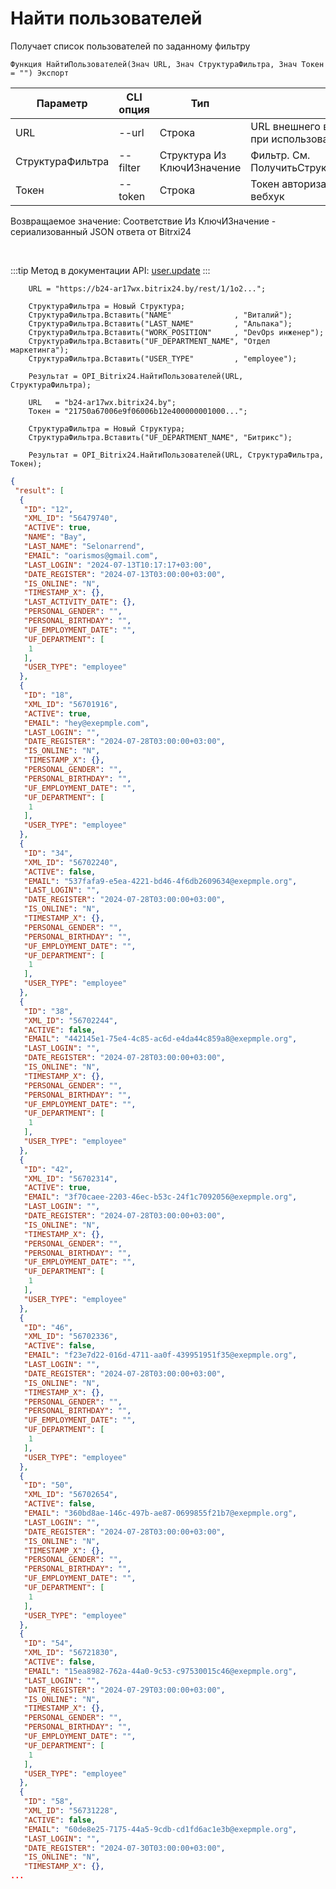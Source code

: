 ﻿---
sidebar_position: 6
---

# Найти пользователей
 Получает список пользователей по заданному фильтру



`Функция НайтиПользователей(Знач URL, Знач СтруктураФильтра, Знач Токен = "") Экспорт`

  | Параметр | CLI опция | Тип | Назначение |
  |-|-|-|-|
  | URL | --url | Строка | URL внешнего вебхука или адрес Bitrix24 при использовании токена |
  | СтруктураФильтра | --filter | Структура Из КлючИЗначение | Фильтр. См. ПолучитьСтруктуруФильтраПользователей |
  | Токен | --token | Строка | Токен авторизации, если используется не вебхук |

  
  Возвращаемое значение:   Соответствие Из КлючИЗначение - сериализованный JSON ответа от Bitrxi24

<br/>

:::tip
Метод в документации API: [user.update](https://dev.1c-bitrix.ru/rest_help/users/user_update.php)
:::
<br/>


```bsl title="Пример кода"
    URL = "https://b24-ar17wx.bitrix24.by/rest/1/1o2...";

    СтруктураФильтра = Новый Структура;
    СтруктураФильтра.Вставить("NAME"              , "Виталий");
    СтруктураФильтра.Вставить("LAST_NAME"         , "Альпака");
    СтруктураФильтра.Вставить("WORK_POSITION"     , "DevOps инженер");
    СтруктураФильтра.Вставить("UF_DEPARTMENT_NAME", "Отдел маркетинга");
    СтруктураФильтра.Вставить("USER_TYPE"         , "employee");

    Результат = OPI_Bitrix24.НайтиПользователей(URL, СтруктураФильтра);

    URL   = "b24-ar17wx.bitrix24.by";
    Токен = "21750a67006e9f06006b12e400000001000...";

    СтруктураФильтра = Новый Структура;
    СтруктураФильтра.Вставить("UF_DEPARTMENT_NAME", "Битрикс");

    Результат = OPI_Bitrix24.НайтиПользователей(URL, СтруктураФильтра, Токен);
```
    



```json title="Результат"
{
 "result": [
  {
   "ID": "12",
   "XML_ID": "56479740",
   "ACTIVE": true,
   "NAME": "Bay",
   "LAST_NAME": "Selonarrend",
   "EMAIL": "oarismos@gmail.com",
   "LAST_LOGIN": "2024-07-13T10:17:17+03:00",
   "DATE_REGISTER": "2024-07-13T03:00:00+03:00",
   "IS_ONLINE": "N",
   "TIMESTAMP_X": {},
   "LAST_ACTIVITY_DATE": {},
   "PERSONAL_GENDER": "",
   "PERSONAL_BIRTHDAY": "",
   "UF_EMPLOYMENT_DATE": "",
   "UF_DEPARTMENT": [
    1
   ],
   "USER_TYPE": "employee"
  },
  {
   "ID": "18",
   "XML_ID": "56701916",
   "ACTIVE": true,
   "EMAIL": "hey@exepmple.com",
   "LAST_LOGIN": "",
   "DATE_REGISTER": "2024-07-28T03:00:00+03:00",
   "IS_ONLINE": "N",
   "TIMESTAMP_X": {},
   "PERSONAL_GENDER": "",
   "PERSONAL_BIRTHDAY": "",
   "UF_EMPLOYMENT_DATE": "",
   "UF_DEPARTMENT": [
    1
   ],
   "USER_TYPE": "employee"
  },
  {
   "ID": "34",
   "XML_ID": "56702240",
   "ACTIVE": false,
   "EMAIL": "537fafa9-e5ea-4221-bd46-4f6db2609634@exepmple.org",
   "LAST_LOGIN": "",
   "DATE_REGISTER": "2024-07-28T03:00:00+03:00",
   "IS_ONLINE": "N",
   "TIMESTAMP_X": {},
   "PERSONAL_GENDER": "",
   "PERSONAL_BIRTHDAY": "",
   "UF_EMPLOYMENT_DATE": "",
   "UF_DEPARTMENT": [
    1
   ],
   "USER_TYPE": "employee"
  },
  {
   "ID": "38",
   "XML_ID": "56702244",
   "ACTIVE": false,
   "EMAIL": "442145e1-75e4-4c85-ac6d-e4da44c859a8@exepmple.org",
   "LAST_LOGIN": "",
   "DATE_REGISTER": "2024-07-28T03:00:00+03:00",
   "IS_ONLINE": "N",
   "TIMESTAMP_X": {},
   "PERSONAL_GENDER": "",
   "PERSONAL_BIRTHDAY": "",
   "UF_EMPLOYMENT_DATE": "",
   "UF_DEPARTMENT": [
    1
   ],
   "USER_TYPE": "employee"
  },
  {
   "ID": "42",
   "XML_ID": "56702314",
   "ACTIVE": true,
   "EMAIL": "3f70caee-2203-46ec-b53c-24f1c7092056@exepmple.org",
   "LAST_LOGIN": "",
   "DATE_REGISTER": "2024-07-28T03:00:00+03:00",
   "IS_ONLINE": "N",
   "TIMESTAMP_X": {},
   "PERSONAL_GENDER": "",
   "PERSONAL_BIRTHDAY": "",
   "UF_EMPLOYMENT_DATE": "",
   "UF_DEPARTMENT": [
    1
   ],
   "USER_TYPE": "employee"
  },
  {
   "ID": "46",
   "XML_ID": "56702336",
   "ACTIVE": false,
   "EMAIL": "f23e7d22-016d-4711-aa0f-439951951f35@exepmple.org",
   "LAST_LOGIN": "",
   "DATE_REGISTER": "2024-07-28T03:00:00+03:00",
   "IS_ONLINE": "N",
   "TIMESTAMP_X": {},
   "PERSONAL_GENDER": "",
   "PERSONAL_BIRTHDAY": "",
   "UF_EMPLOYMENT_DATE": "",
   "UF_DEPARTMENT": [
    1
   ],
   "USER_TYPE": "employee"
  },
  {
   "ID": "50",
   "XML_ID": "56702654",
   "ACTIVE": false,
   "EMAIL": "360bd8ae-146c-497b-ae87-0699855f21b7@exepmple.org",
   "LAST_LOGIN": "",
   "DATE_REGISTER": "2024-07-28T03:00:00+03:00",
   "IS_ONLINE": "N",
   "TIMESTAMP_X": {},
   "PERSONAL_GENDER": "",
   "PERSONAL_BIRTHDAY": "",
   "UF_EMPLOYMENT_DATE": "",
   "UF_DEPARTMENT": [
    1
   ],
   "USER_TYPE": "employee"
  },
  {
   "ID": "54",
   "XML_ID": "56721830",
   "ACTIVE": false,
   "EMAIL": "15ea8982-762a-44a0-9c53-c97530015c46@exepmple.org",
   "LAST_LOGIN": "",
   "DATE_REGISTER": "2024-07-29T03:00:00+03:00",
   "IS_ONLINE": "N",
   "TIMESTAMP_X": {},
   "PERSONAL_GENDER": "",
   "PERSONAL_BIRTHDAY": "",
   "UF_EMPLOYMENT_DATE": "",
   "UF_DEPARTMENT": [
    1
   ],
   "USER_TYPE": "employee"
  },
  {
   "ID": "58",
   "XML_ID": "56731228",
   "ACTIVE": false,
   "EMAIL": "60de8e25-7175-44a5-9cdb-cd1fd6ac1e3b@exepmple.org",
   "LAST_LOGIN": "",
   "DATE_REGISTER": "2024-07-30T03:00:00+03:00",
   "IS_ONLINE": "N",
   "TIMESTAMP_X": {},
...
```
